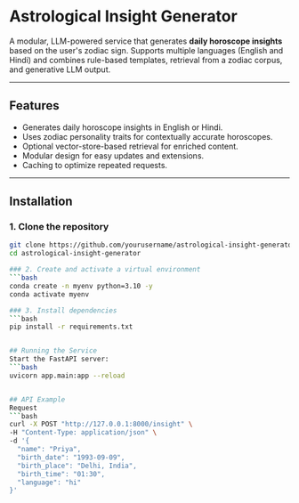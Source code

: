 # Astrological Insight Generator

A modular, LLM-powered service that generates **daily horoscope insights** based on the user's zodiac sign. Supports multiple languages (English and Hindi) and combines rule-based templates, retrieval from a zodiac corpus, and generative LLM output.

---

## Features

- Generates daily horoscope insights in English or Hindi.
- Uses zodiac personality traits for contextually accurate horoscopes.
- Optional vector-store-based retrieval for enriched content.
- Modular design for easy updates and extensions.
- Caching to optimize repeated requests.

---

## Installation

### 1. Clone the repository
```bash
git clone https://github.com/yourusername/astrological-insight-generator.git
cd astrological-insight-generator

### 2. Create and activate a virtual environment
```bash
conda create -n myenv python=3.10 -y
conda activate myenv

### 3. Install dependencies
```bash
pip install -r requirements.txt


## Running the Service
Start the FastAPI server:
```bash
uvicorn app.main:app --reload


## API Example
Request
```bash
curl -X POST "http://127.0.0.1:8000/insight" \
-H "Content-Type: application/json" \
-d '{
  "name": "Priya",
  "birth_date": "1993-09-09",
  "birth_place": "Delhi, India",
  "birth_time": "01:30",
  "language": "hi"
}'




